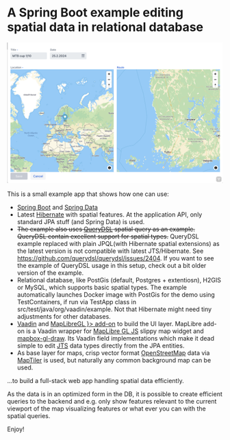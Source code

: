 # A Spring Boot example editing spatial data in relational database

![Alt text](./screenshot.png?raw=true "Screenshot")

This is a small example app that shows how one can use:

 * [Spring Boot](http://projects.spring.io/spring-boot/) and [Spring Data](https://spring.io/projects/spring-data)
 * Latest [Hibernate](http://hibernate.org/orm/) with spatial features. At the application API, only standard JPA stuff (and Spring Data) is used.
 * ~~The example also uses [QueryDSL](http://www.querydsl.com) spatial query as an example. QueryDSL contain excellent support for spatial types.~~ QueryDSL example replaced with plain JPQL(with Hibernate spatial extensions) as the latest version is not compatible with latest JTS/Hibernate. See https://github.com/querydsl/querydsl/issues/2404. If you want to see the example of QueryDSL usage in this setup, check out a bit older version of the example.
 * Relational database, like PostGis (default, Postgres + extentiosn), H2GIS or MySQL, which supports basic spatial types. The example automatically launches Docker image with PostGis for the demo using TestContainers, if run via TestApp class in src/test/java/org/vaadin/example. Not that Hibernate might need tiny adjustments for other databases.
 * [Vaadin](https://vaadin.com/) and [MapLibreGL }> add-on](https://vaadin.com/directory/component/maplibregl--add-on) to build the UI layer. MapLibre add-on is a Vaadin wrapper for [MapLibre GL JS](https://github.com/maplibre/maplibre-gl-js) slippy map widget and [mapbox-gl-draw](https://github.com/mapbox/mapbox-gl-draw). Its Vaadin field implementations which make it dead simple to edit [JTS](https://locationtech.github.io/jts/) data types directly from the JPA entities.
 * As base layer for maps, crisp vector format [OpenStreetMap](https://www.openstreetmap.org/) data via [MapTiler](https://www.maptiler.com) is used, but naturally any common background map can be used.

...to build a full-stack web app handling spatial data efficiently.

As the data is in an optimized form in the DB, it is possible to create efficient queries to the backend and e.g. only show features relevant to the current viewport of the map visualizing features or what ever you can with the spatial queries.

Enjoy!
